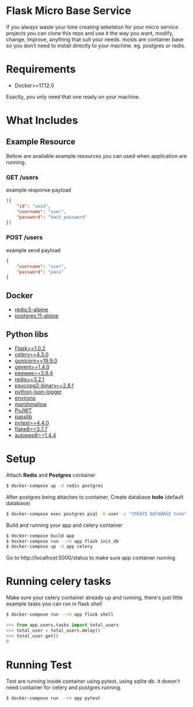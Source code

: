 # Flask Micro Base Service
If you always waste your time creating sekeleton for your micro service projects you can clone this repo and use it the way you want, modify, change, improve, anything that suit your needs. mosts are container base so you don't need to install directly to your machine. eg. postgres or redis.

# Requirements
* Docker>=17.12.0
  
Exactly, you only need that one ready on your machine.

# What Includes

## Example Resource
Bellow are available example resources you can used when application are running.

### GET /users
example response payload
```json
[{
	"id": "uuid",
	"username": "user",
	"password": "hash_password"
}]
```
### POST /users
example send payload
```json
{
	"username": "user",
	"password": "pass"
}
```



## Docker
* [redis:5-alpine](https://hub.docker.com/_/redis)
* [postgres:11-alpine](https://hub.docker.com/_/postgres)

## Python libs
* [Flask==1.0.2](http://flask.pocoo.org/)
* [celery==4.3.0](http://www.celeryproject.org/)
* [gunicorn==19.9.0](https://gunicorn.org/)
* [gevent==1.4.0](http://www.gevent.org/)
* [peewee==3.9.4](http://docs.peewee-orm.com/en/latest/)
* [redis==3.2.1](https://github.com/andymccurdy/redis-py)
* [psycopg2-binary==2.8.1](https://pypi.org/project/psycopg2-binary/)
* [python-json-logger](https://github.com/madzak/python-json-logger)
* [environs](https://github.com/sloria/environs)
* [marshmallow](https://marshmallow.readthedocs.io/en/3.0/)
* [PyJWT](https://github.com/jpadilla/pyjwt)
* [passlib](https://bitbucket.org/ecollins/passlib/wiki/Home)
* [pytest==4.4.0](https://docs.pytest.org/en/latest/)
* [flake8==3.7.7](http://flake8.pycqa.org/en/latest/)
* [autopep8==1.4.4](https://pypi.org/project/autopep8/)

# Setup
Attach **Redis** and **Postgres** container

```sh
$ docker-compose up -d redis postgres
```

After postgres being attaches to container, Create database **todo** (default database) 

```sh
$ docker-compose exec postgres psql -U user -c "CREATE DATABASE todo"
```

Build and running your app and celery container
```sh
$ docker-compose build app
$ docker-compose run --rm app flask init_db
$ docker-compose up -d app celery
```

Go to http://localhost:5000/status to make sure app container running


# Running celery tasks
Make sure your celery container already up and running, there's just little example tasks you can run in flask shell
```sh
$ docker-compose run --rm app flask shell
```

```python
>>> from app.users.tasks import total_users
>>> total_user = total_users.delay()
>>> total_user.get()
0
```

# Running Test
Test are running inside container using pytest, using sqlite db. it doesn't need container for celery and postgres running.
```sh
$ docker-compose run --rm app pytest
```